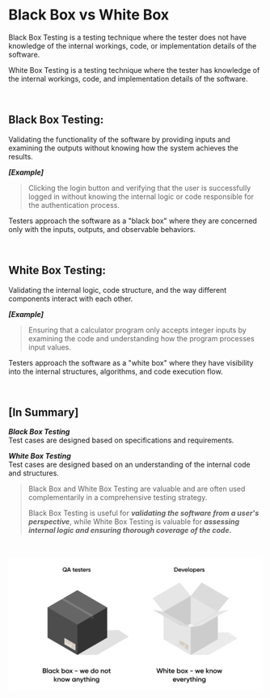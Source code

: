 # Black Box vs White Box

Black Box Testing is a testing technique where the tester does not have knowledge of the internal workings, code, or implementation details of the software.

White Box Testing is a testing technique where the tester has knowledge of the internal workings, code, and implementation details of the software.

<br>

## Black Box Testing:

Validating the functionality of the software by providing inputs and examining the outputs without knowing how the system achieves the results.

**_[Example]_**<br>

> Clicking the login button and verifying that the user is successfully logged in without knowing the internal logic or code responsible for the authentication process.

Testers approach the software as a "black box" where they are concerned only with the inputs, outputs, and observable behaviors.

<br>

## White Box Testing:

Validating the internal logic, code structure, and the way different components interact with each other.

**_[Example]_**<br>

> Ensuring that a calculator program only accepts integer inputs by examining the code and understanding how the program processes input values.

Testers approach the software as a "white box" where they have visibility into the internal structures, algorithms, and code execution flow.

<br>

## [In Summary]

**_Black Box Testing_**<br> Test cases are designed based on specifications and requirements.

**_White Box Testing_**<br> Test cases are designed based on an understanding of the internal code and structures.

> Black Box and White Box Testing are valuable and are often used complementarily in a comprehensive testing strategy.
>
> Black Box Testing is useful for **_validating the software from a user's perspective_**, while White Box Testing is valuable for **_assessing internal logic and ensuring thorough coverage of the code._**

<br>

![Black vs White](black-white.png)
